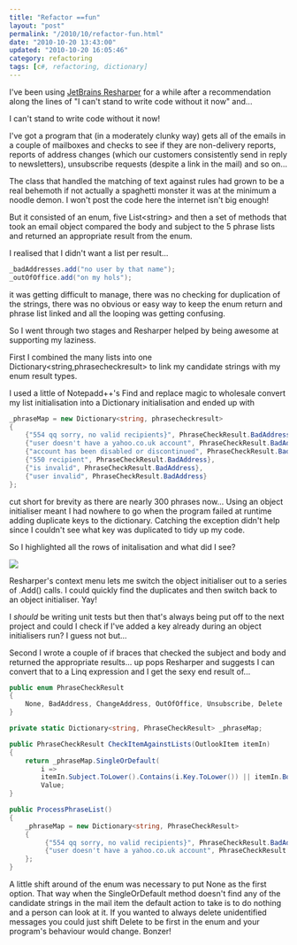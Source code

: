 ```yaml
--- 
title: "Refactor ==fun" 
layout: "post" 
permalink: "/2010/10/refactor-fun.html" 
date: "2010-10-20 13:43:00" 
updated: "2010-10-20 16:05:46" 
category: refactoring
tags: [c#, refactoring, dictionary]
---
```


I've been using [JetBrains Resharper](http://www.jetbrains.com/resharper/) for a while after a recommendation along the lines of "I can't stand to write code without it now" and...

I can't stand to write code without it now!

<!--more-->
            
I've got a program that (in a moderately clunky way) gets all of the emails in a couple of mailboxes and checks to see if they are non-delivery reports, reports of address changes (which our customers consistently send in reply to newsletters), unsubscribe requests (despite a link in the mail) and so on...
    
The class that handled the matching of text against rules had grown to be a real behemoth if not actually a spaghetti monster it was at the minimum a noodle demon. I won't post the code here the internet isn't big enough!
    
But it consisted of an enum, five List&lt;string&gt; and then a set of methods that took an email object compared the body and subject to the 5 phrase lists and returned an appropriate result from the enum.

I realised that I didn't want a list per result...
        
```c# 
_badAddresses.add("no user by that name");
_outOfOffice.add("on my hols");
```

it was getting difficult to manage, there was no checking for duplication of the strings, there was no obvious or easy way to keep the enum return and phrase list linked and all the looping was getting confusing.

So I went through two stages and Resharper helped by being awesome at supporting my laziness.

First I combined the many lists into one Dictionary&lt;string,phrasecheckresult&gt; to link my candidate strings with my enum result types.

I used a little of Notepadd++'s Find and replace magic to wholesale convert my list initialisation into a Dictionary initialisation and ended up with

```c# 
_phraseMap = new Dictionary<string, phrasecheckresult>
{
    {"554 qq sorry, no valid recipients}", PhraseCheckResult.BadAddress},                             
    {"user doesn't have a yahoo.co.uk account", PhraseCheckResult.BadAddress},
    {"account has been disabled or discontinued", PhraseCheckResult.BadAddress},
    {"550 recipient", PhraseCheckResult.BadAddress},
    {"is invalid", PhraseCheckResult.BadAddress},
    {"user invalid", PhraseCheckResult.BadAddress}
};
```

cut short for brevity as there are nearly 300 phrases now... Using an object initialiser meant I had nowhere to go when the program failed at runtime adding duplicate keys to the dictionary. Catching the exception didn't help since I couldn't
            see what key was duplicated to tidy up my code.

So I highlighted all the rows of initalisation and what did I see?

![](http://1.bp.blogspot.com/_u8J81ttOSD8/TL8LrjgRXsI/AAAAAAAAAL4/U86PBLyzzZM/s400/ResharperToAddCall.jpg)

Resharper's context menu lets me switch the object initialiser out to a series of .Add() calls. I could quickly find the duplicates and then switch back to an object initialiser. Yay!

I *should* be writing unit tests but then that's always being put off to the next project and could I check if I've added a key already during an object initialisers run? I guess not but...

Second I wrote a couple of if braces that checked the subject and body and returned the appropriate results... up pops Resharper and suggests I can convert that to a Linq expression and I get the sexy end result of...

```csharp
public enum PhraseCheckResult
{
    None, BadAddress, ChangeAddress, OutOfOffice, Unsubscribe, Delete
}

private static Dictionary<string, PhraseCheckResult> _phraseMap;

public PhraseCheckResult CheckItemAgainstLists(OutlookItem itemIn)
{
    return _phraseMap.SingleOrDefault(
        i =>
        itemIn.Subject.ToLower().Contains(i.Key.ToLower()) || itemIn.Body.ToLower().Contains(i.Key.ToLower())).
        Value;
}

public ProcessPhraseList()
{
    _phraseMap = new Dictionary<string, PhraseCheckResult>
    {
         {"554 qq sorry, no valid recipients}", PhraseCheckResult.BadAddress},
         {"user doesn't have a yahoo.co.uk account", PhraseCheckResult.BadAddress}
    };
}
```


A little shift around of the enum was necessary to put None as the first option. That way when the SingleOrDefault method doesn't find any of the candidate strings in the mail item the default action to take is to do nothing and a person can look at it. If you wanted to always delete unidentified messages you could just shift Delete to be first in the enum and your program's behaviour would change. Bonzer!
